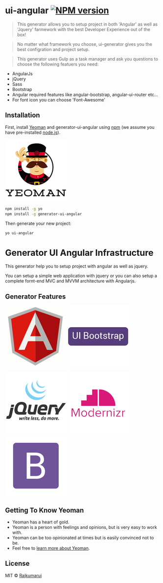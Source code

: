 # ui-angular [![NPM version][npm-image]][npm-url]
> This generator allows you to setup project in both 'Angular' as well as 'Jquery' farmework with the best Developer Experience out of the box! 

>No matter what framework you choose, ui-generator gives you the best configration and project setup.

>This generator uses Gulp as a task manager and ask you questions to choose the following featuers you need:
- AngularJs
- jQuery
- Sass
- Bootstrap
- Angular required features like angular-bootstrap, angular-ui-router etc...
- For font icon you can choose 'Font-Awesome'

## Installation

First, install [Yeoman](http://yeoman.io) and generator-ui-angular using [npm](https://www.npmjs.com/) (we assume you have pre-installed [node.js](https://nodejs.org/)).

[![yeoman](https://github.com/RajkumarUI/rajkumarui.github.io/blob/master/assets/img/yeoman.png)](http://yeoman.io/)

```bash
npm install -g yo
npm install -g generator-ui-angular
```

Then generate your new project:

```bash
yo ui-angular
```

# Generator UI Angular Infrastructure

This generator help you to setup project with angular as well as jquery.

You can setup a simple web application with jquery or you can also setup a complete fornt-end MVC and MVVM architecture with Angularjs. 

## Generator Features
[![angularjs](https://github.com/RajkumarUI/rajkumarui.github.io/blob/master/assets/img/angular.png)](https://angularjs.org/)
[![uibootstrap](https://github.com/RajkumarUI/rajkumarui.github.io/blob/master/assets/img/ui-bootstrap.png)](https://angular-ui.github.io/bootstrap/)

[![jquery](https://github.com/RajkumarUI/rajkumarui.github.io/blob/master/assets/img/jquery.png)](https://jquery.com/)
[![modernizr](https://github.com/RajkumarUI/rajkumarui.github.io/blob/master/assets/img/modernizr.png)](https://modernizr.com/)
[![bootstrap](https://github.com/RajkumarUI/rajkumarui.github.io/blob/master/assets/img/bootstrap.png)](http://getbootstrap.com/)
## Getting To Know Yeoman

 * Yeoman has a heart of gold.
 * Yeoman is a person with feelings and opinions, but is very easy to work with.
 * Yeoman can be too opinionated at times but is easily convinced not to be.
 * Feel free to [learn more about Yeoman](http://yeoman.io/).

## License

MIT © [Rajkumarui](https://rajkumarui.github.io/)


[npm-image]: https://badge.fury.io/js/generator-ui-angular.svg
[npm-url]: https://npmjs.org/package/generator-ui-angular
